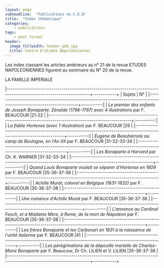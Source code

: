 ```yaml
---
layout: page
subheadline:  "Publications du C.E.N"
title:  "Index thématique"
categories:
    - publications
tags:
    - post format
header:
  image_fullwidth: header_pdb.jpg
  title: Centre D'études Napoléoniennes
---
```


Les index classant les articles antérieurs au n° 21 de la revue ETUDES NAPOLEONIENNES figurent au sommaire du N° 20 de la revue.

LA FAMILLE IMPERIALE

|------------------------------------------------------------------------------------------------------------------------+------------+
| Sujets                                                                                                                 |     N°     |
|:-----------------------------------------------------------------------------------------------------------------------+:----------:|
| *Le premier des enfants de Joseph Bonaparte: Zénaïde (1796-1797) avec 4 illustrations* par F. BEAUCOUR                 |21-22       |
|:-----------------------------------------------------------------------------------------------------------------------+:----------:|
| *La fidèle Hortense (avec 1 illustration)* par F. BEAUCOUR                                                             |29          |
|:-----------------------------------------------------------------------------------------------------------------------+:----------:|
| *Eugène de Beauharnais au camp de Boulogne, en l'An XII* par F. BEAUCOUR                                               |31-32-33-34 |
|:-----------------------------------------------------------------------------------------------------------------------+:----------:|
| *Les Bonaparte à Harvard* par Ch. K. WARNER                                                                            |31-32-33-34 |
|:-----------------------------------------------------------------------------------------------------------------------+:----------:|
| *Quand Louis Bonaparte voulait se séparer d'Hortense en 1809* par F. BEAUCOUR                                          |35-36-37-38 |
|:-----------------------------------------------------------------------------------------------------------------------+:----------:|
| *Achille Murat, colonel en Belgique (1831-1832)* par F. BEAUCOUR                                                       |35-36-37-38 |
|:-----------------------------------------------------------------------------------------------------------------------+:----------:|
| *Une romance d'Achille Murat* par F. BEAUCOUR                                                                          |35-36-37-38 |
|:-----------------------------------------------------------------------------------------------------------------------+:----------:|
| *L'annonce au Cardinal Fesch, et à Madame Mère, à Rome, de la mort de Napoléon* par F. BEAUCOUR                        |35-36-37-38 |
|:-----------------------------------------------------------------------------------------------------------------------+:----------:|
| *Les frères Bonaparte et les Carbonari en 1831 à la naissance de l'unité italienne* par F. BEAUCOUR                    |41          |
|:-----------------------------------------------------------------------------------------------------------------------+:----------:|
| *Les pérégrinations de la dépouille mortelle de Charles-Marie Bonaparte* par F. Beaucour, Dr Ch. LILIEN et V. LILIEN   |35-36-37-38 |
|------------------------------------------------------------------------------------------------------------------------+------------+
